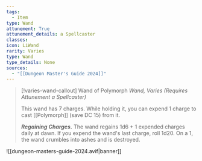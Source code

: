 ```yaml
---
tags:
  - Item
type: Wand
attunement: True
attunement_details: a Spellcaster
classes:
icon: LiWand
rarity: Varies
type: Wand
type_details: None
sources: 
  - "[[Dungeon Master's Guide 2024]]"
---
```

>[!varies-wand-callout] Wand of Polymorph
>_Wand, Varies (Requires Attunement a Spellcaster)_
>
>This wand has 7 charges. While holding it, you can expend 1 charge to cast [[Polymorph]] (save DC 15) from it.
>
>**_Regaining Charges._** The wand regains 1d6 + 1 expended charges daily at dawn. If you expend the wand's last charge, roll 1d20. On a 1, the wand crumbles into ashes and is destroyed.
>


![[dungeon-masters-guide-2024.avif|banner]]